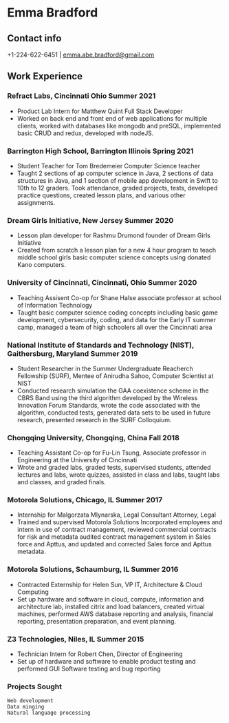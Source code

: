 <!-- Headings -->
# Emma Bradford

## Contact info
+1-224-622-6451 | emma.abe.bradford@gmail.com

## Work Experience

### Refract Labs, Cincinnati Ohio 				Summer 2021

 - Product Lab Intern for Matthew  Quint Full Stack Developer
 - Worked on back end and front end of web applications for multiple clients, worked with databases like mongodb and preSQL, implemented basic CRUD and redux, developed with nodeJS. 

### Barrington High School, Barrington Illinois			     Spring 2021

 - Student Teacher for Tom Bredemeier Computer Science teacher
 - Taught 2 sections of ap computer science in Java, 2 sections of data structures in Java, and 1 section of mobile app development in Swift to 10th to 12 graders. Took attendance, graded projects, tests, developed practice questions, created lesson plans, and various other assignments. 

### Dream Girls Initiative, New Jersey			     Summer 2020
 - Lesson plan developer for Rashmu Drumond founder of Dream Girls Initiative
 - Created from scratch a lesson plan for a new 4 hour program to teach middle school girls basic computer science concepts using donated Kano computers.

### University of Cincinnati, Cincinnati, Ohio			     Summer 2020
 - Teaching Assisent Co-op for Shane Halse associate professor at school of Information Technology
 - Taught basic computer science coding concepts including basic game development, cybersecurity, coding, and data for the Early IT summer camp, managed a team of high schoolers all over the Cincinnati area

### National Institute of Standards and Technology (NIST), Gaithersburg, Maryland     	     Summer 2019
 - Student Researcher in the Summer Undergraduate Reacherch Fellowship (SURF), Mentee of Anirudha Sahoo, Computer Scientist at NIST
 - Conducted research simulation the GAA coexistence scheme in the CBRS Band using the third algorithm developed by the Wireless Innovation Forum Standards, wrote the code associated with the algorithm, conducted tests, generated data sets to be used in future research, presented research in the SURF Colloquium.

### Chongqing University, Chongqing, China			     Fall 2018
 - Teaching Assistant Co-op for Fu-Lin Tsung, Associate professor in Engineering at the University of Cincinnati
 - Wrote and graded labs, graded tests, supervised students, attended lectures and labs, wrote quizzes, assisted in class and labs, taught labs and classes, and graded finals.

### Motorola Solutions, Chicago, IL				     Summer 2017
 - Internship for Malgorzata Mlynarska, Legal Consultant Attorney, Legal
 - Trained and supervised Motorola Solutions Incorporated employees and intern in use of contract management, reviewed commercial contracts for risk and metadata audited contract management system in Sales force and Apttus, and updated and corrected Sales force and Apttus metadata.

### Motorola Solutions, Schaumburg, IL	                                                   Summer 2016
 - Contracted Externship for Helen Sun, VP IT, Architecture & Cloud Computing
 - Set up hardware and software in cloud, compute, information and architecture lab, installed citrix and load balancers, created virtual machines, performed AWS database reporting and analysis, financial reporting, presentation preparation, and event planning.
	
### Z3 Technologies, Niles, IL			                                            Summer 2015
 - Technician Intern for Robert Chen, Director of Engineering
 - Set up of hardware and software to enable product testing and performed GUI Software testing and bug reporting

### Projects Sought
	Web development
	Data minging
	Natural language processing

	        


